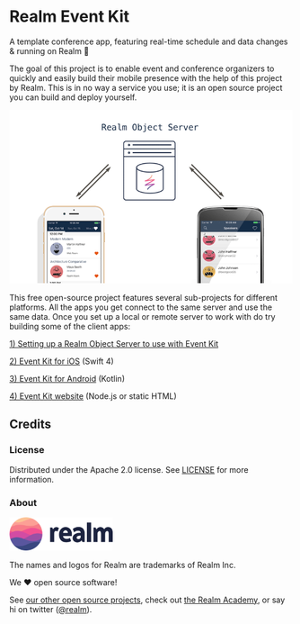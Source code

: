# Realm Event Kit

A template conference app, featuring real-time schedule and data changes &amp; running on Realm 🚀

The goal of this project is to enable event and conference organizers to quickly and easily build their mobile presence with the help of this project by Realm. This is in no way a service you use; it is an open source project you can build and deploy yourself.

![](assets/server.png)

This free open-source project features several sub-projects for different platforms. All the apps you get connect to the same server and use the same data. Once you set up a local or remote server to work with do try building some of the client apps:

[1) Setting up a Realm Object Server to use with Event Kit](server/README.md)

[2) Event Kit for iOS](iOS/README.md) (Swift 4)

[3) Event Kit for Android](android/README.md) (Kotlin)

[4) Event Kit website](web/README.md) (Node.js or static HTML)

## Credits

### License

Distributed under the Apache 2.0 license. See [LICENSE](../LICENSE) for more information.

### About

<img src="assets/realm.png" width="184" />

The names and logos for Realm are trademarks of Realm Inc.

We :heart: open source software!

See [our other open source projects](https://realm.github.io), check out [the Realm Academy](https://academy.realm.io), or say hi on twitter ([@realm](https://twitter.com/realm)).
